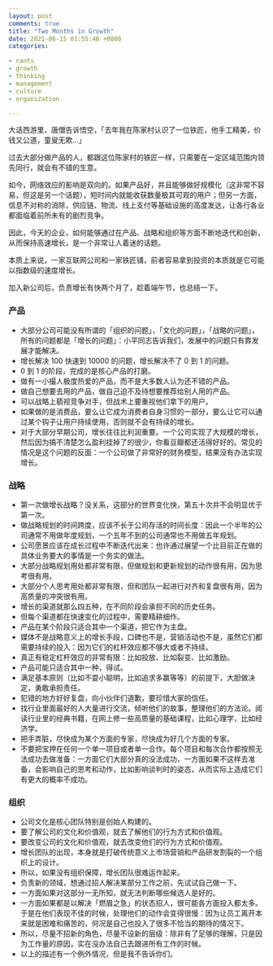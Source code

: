 ```yaml
---
layout: post
comments: true
title: "Two Months in Growth"
date: 2021-06-15 01:55:46 +0800
categories: 

- rants
- growth
- thinking
- management
- culture
- organization

---
```


大话西游里，唐僧告诉悟空，「去年我在陈家村认识了一位铁匠，他手工精美，价钱又公道​，童叟无欺...」

过去大部分做产品的人，都跟这位陈家村的铁匠一样，只需要在一定区域范围内领先同行，就会有不错的生意。

如今，网络效应的影响是双向的。如果产品好，并且能够做好规模化（这非常不容易，但这是另一个话题），短时间内就能收获数量极其可观的用户；但另一方面，信息不对称的消除，供应链、物流、线上支付等基础设施的高度发达，让各行各业都面临着前所未有的剧烈竞争。

因此，今天的企业，如何能够通过在产品、战略和组织等方面不断地迭代和创新，从而保持高速增长，是一个非常让人着迷的话题。

本质上来说，一家互联网公司和一家铁匠铺，前者容易拿到投资的本质就是它可能以指数级的速度增长。

加入新公司后，负责增长有快两个月了，趁着端午节，也总结一下。

### 产品

- 大部分公司可能没有所谓的「组织的问题」，「文化的问题」，「战略的问题」，所有的问题都是「增长的问题」：小平同志告诉我们，发展中的问题只有靠发展才能解决。
- 增长解决 100 快速到 10000 的问题，增长解决不了 0 到 1 的问题。
- 0 到 1 的阶段，完成的是核心产品的打磨。
- 做有一小撮人极度热爱的产品，而不是大多数人认为还不错的产品。
- 做自己想要去用的产品，做自己迫不及待想要推荐给别人用的产品。
- 可以战略上藐视竞争对手，但战术上要重视他们拿下的用户。
- 如果做的是消费品，要么让它成为消费者自身习惯的一部分，要么让它可以通过某个钩子让用户持续使用，否则就不会有持续的增长。
- 对于大部分早期公司，增长往往比利润重要。一个公司实现了大规模的增长，然后因为搞不清楚怎么盈利挂掉了的很少，你看豆瓣都还活得好好的。常见的情况是这个问题的反面：一个公司做了非常好的财务模型，结果没有办法实现增长。

### 战略

- 第一次做增长战略？没关系，这部分的世界变化快，第五十次并不会明显优于第一次。
- 做战略规划的时间跨度，应该不长于公司存活的时间长度：因此一个半年的公司通常不用做年度规划，一个五年不到的公司通常也不用做五年规划。
- 公司愿景应该在成长过程中不断迭代出来：也许通过展望一个比目前正在做的具体业务要大的事情是一个务实的做法。
- 大部分战略规划用处都非常有限，但做规划和更新规划的动作很有用，因为思考很有用。
- 大部分个人思考用处都非常有限，但和团队一起进行对齐和复盘很有用，因为高质量的冲突很有用。
- 增长的渠道就那么四五种，在不同阶段会承担不同的历史任务。
- 但每个渠道都在快速变化的过程中，需要精耕细作。
- 产品在某个阶段只适合其中一个渠道，把它作为主盘。
- 媒体不是战略意义上的增长手段，口碑也不是，营销活动也不是，虽然它们都需要持续的投入：因为它们的杠杆效应都不够大或者不持续。
- 真正有稳定杠杆效应的非常有限：比如投放、比如裂变、比如激励。
- 产品可能只适合其中一种，得试。
- 满足基本原则（比如不耍小聪明，比如追求多赢等等）的前提下，大胆做决定，勇敢承担责任。
- 犯错的地方好好复盘，向小伙伴们道歉，要珍惜大家的信任。
- 找行业里面最好的人大量进行交流，倾听他们的故事，整理他们的方法论。阅读行业里的经典书籍，在网上修一些高质量的基础课程，比如心理学，比如经济学。
- 把手弄脏，尽快成为某个方面的专家，尽快成为好几个方面的专家。
- 不要把宝押在任何一个单一项目或者单一合作。每个项目和每次合作都按照无法成功去做准备：一方面它们大部分真的没法成功，一方面如果不这样去准备，会影响自己的思考和动作，比如影响谈判时的姿态，从而实际上造成它们有更大的概率不成功。


### 组织

- 公司文化是核心团队特别是创始人构建的。
- 要了解公司的文化和价值观，就去了解他们的行为方式和价值观。
- 要改变公司的文化和价值观，就去改变他们的行为方式和价值观。
- 增长团队的出现，本身就是打破传统意义上市场营销和产品研发割裂的一个组织上的设计。
- 所以，如果没有组织保障，增长团队很难运作起来。
- 负责新的领域，想通过招人解决某部分工作之前，先试试自己做一下。
- 一方面如果对这部分一无所知，就无法判断哪些候选人是好的。
- 一方面如果都是以解决「燃眉之急」的状态招人，很可能各方面投入都太多。于是在他们表现不佳的时候，处理他们的动作会变得很慢：因为让员工离开本来就是困难和痛苦的，何况是自己也投入了很多不恰当的期待的情况下。
- 所以，尽量不招新的角色，尽量不设新的层级：除非有了足够的理解，只是因为工作量的原因，实在没办法自己去跟进所有工作的时候。
- 以上的描述有一个例外情况，但是我不告诉你们。





